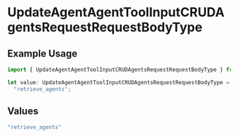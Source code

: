 # UpdateAgentAgentToolInputCRUDAgentsRequestRequestBodyType

## Example Usage

```typescript
import { UpdateAgentAgentToolInputCRUDAgentsRequestRequestBodyType } from "@orq-ai/node/models/operations";

let value: UpdateAgentAgentToolInputCRUDAgentsRequestRequestBodyType =
  "retrieve_agents";
```

## Values

```typescript
"retrieve_agents"
```